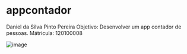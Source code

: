 # appcontador

Daniel da Silva Pinto Pereira
Objetivo: Desenvolver um app contador de pessoas.
Mátricula: 120100008

![image](https://github.com/ZKros/appcontador-faculdade/assets/1646461/571f575a-99ef-4057-8edf-5209c8d11644)
